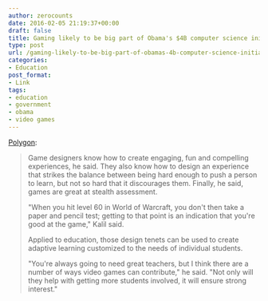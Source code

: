 ```yaml
---
author: zerocounts
date: 2016-02-05 21:19:37+00:00
draft: false
title: Gaming likely to be big part of Obama's $4B computer science initiative
type: post
url: /gaming-likely-to-be-big-part-of-obamas-4b-computer-science-initiative/
categories:
- Education
post_format:
- Link
tags:
- education
- government
- obama
- video games
---
```


[Polygon](http://www.polygon.com/2016/2/5/10923916/obama-computer-science-for-all-video-games):


<blockquote>Game designers know how to create engaging, fun and compelling experiences, he said. They also know how to design an experience that strikes the balance between being hard enough to push a person to learn, but not so hard that it discourages them. Finally, he said, games are great at stealth assessment.

"When you hit level 60 in World of Warcraft, you don't then take a paper and pencil test; getting to that point is an indication that you're good at the game," Kalil said.

Applied to education, those design tenets can be used to create adaptive learning customized to the needs of individual students.

"You're always going to need great teachers, but I think there are a number of ways video games can contribute," he said. "Not only will they help with getting more students involved, it will ensure strong interest."</blockquote>
